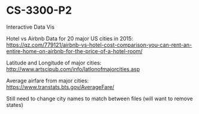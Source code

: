 # CS-3300-P2
Interactive Data Vis

Hotel vs Airbnb Data for 20 major US cities in 2015:
https://qz.com/779121/airbnb-vs-hotel-cost-comparison-you-can-rent-an-entire-home-on-airbnb-for-the-price-of-a-hotel-room/

Latitude and Longitude of major cities: http://www.artscipub.com/info/latlonofmajorcities.asp

Average airfare from major cities: https://www.transtats.bts.gov/AverageFare/



Still need to change city names to match between files (will want to remove states)

